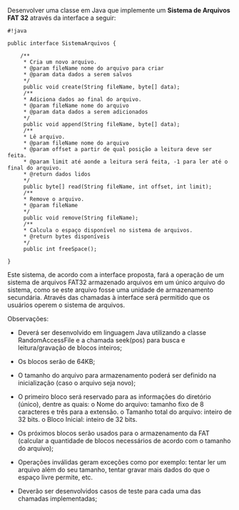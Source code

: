 Desenvolver uma classe em Java que implemente um **Sistema de Arquivos FAT 32** através da
interface a seguir:



```
#!java

public interface SistemaArquivos {

    /**
     * Cria um novo arquivo.
     * @param fileName nome do arquivo para criar
     * @param data dados a serem salvos
     */
     public void create(String fileName, byte[] data);
     /**
     * Adiciona dados ao final do arquivo.
     * @param fileName nome do arquivo
     * @param data dados a serem adicionados
     */
     public void append(String fileName, byte[] data);
     /**
     * Lê arquivo.
     * @param fileName nome do arquivo
     * @param offset a partir de qual posição a leitura deve ser feita.
     * @param limit até aonde a leitura será feita, -1 para ler até o final do arquivo.
     * @return dados lidos
     */
     public byte[] read(String fileName, int offset, int limit);
     /**
     * Remove o arquivo.
     * @param fileName
     */
     public void remove(String fileName);
     /**
     * Calcula o espaço disponível no sistema de arquivos.
     * @return bytes disponíveis
     */
     public int freeSpace();

}
```


Este sistema, de acordo com a interface proposta, fará a operação de um sistema de arquivos
FAT32 armazenado arquivos em um único arquivo do sistema, como se este arquivo fosse uma
unidade de armazenamento secundária. Através das chamadas à interface será permitido que
os usuários operem o sistema de arquivos.

Observações:
* Deverá ser desenvolvido em linguagem Java utilizando a classe RandomAccessFile e a
chamada seek(pos) para busca e leitura/gravação de blocos inteiros;
* Os blocos serão de 64KB;
* O tamanho do arquivo para armazenamento poderá ser definido na inicialização (caso
o arquivo seja novo);

* O primeiro bloco será reservado para as informações do diretório (único), dentre as
quais:
o Nome do arquivo: tamanho fixo de 8 caracteres e três para a extensão.
o Tamanho total do arquivo: inteiro de 32 bits.
o Bloco Inicial: inteiro de 32 bits.

* Os próximos blocos serão usados para o armazenamento da FAT (calcular a
quantidade de blocos necessários de acordo com o tamanho do arquivo);

* Operações inválidas geram exceções como por exemplo: tentar ler um arquivo além
do seu tamanho, tentar gravar mais dados do que o espaço livre permite, etc.

* Deverão ser desenvolvidos casos de teste para cada uma das chamadas
implementadas;